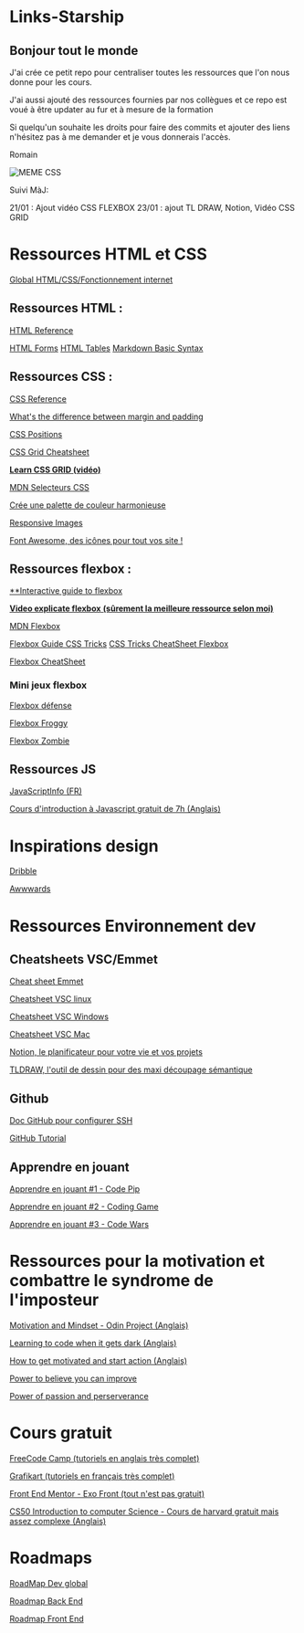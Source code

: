 
# Links-Starship

## Bonjour tout le monde

J'ai crée ce petit repo pour centraliser toutes les ressources que l'on nous donne pour les cours.  

J'ai aussi ajouté des ressources fournies par nos collègues et ce repo est voué à être updater au fur et à mesure de la formation  

Si quelqu'un souhaite les droits pour faire des commits et ajouter des liens n'hésitez pas à me demander et je vous donnerais l'accès.

Romain

![MEME CSS](https://i.redd.it/bptzx7ur4uj11.jpg)



Suivi MàJ:

21/01 : Ajout vidéo CSS FLEXBOX
23/01 : ajout TL DRAW, Notion, Vidéo CSS GRID

# **Ressources HTML et CSS**

[Global HTML/CSS/Fonctionnement internet ](https://www.internetingishard.com/)

## **Ressources HTML** :

[HTML Reference](https://htmlreference.io/)

[HTML Forms](https://htmlreference.io/forms/)
[HTML Tables](https://htmlreference.io/tables/)
[Markdown Basic Syntax](https://www.markdownguide.org/basic-syntax/)
[]()
## **Ressources CSS** :

[CSS Reference](https://cssreference.io/)

[What's the difference between margin and padding](https://blog.hubspot.com/website/css-margin-vs-padding#:~:text=In%20CSS%2C%20a%20margin%20is,the%20space%20inside%20an%20element.)

[CSS Positions](https://codepen.io/jeremiebold/pen/qBYXJGo)

[CSS Grid Cheatsheet ](https://grid.malven.co/)


[**Learn CSS GRID (vidéo)**](https://www.youtube.com/watch?v=EiNiSFIPIQE&ab_channel=SlayingTheDragon)

[MDN Selecteurs CSS](https://developer.mozilla.org/fr/docs/Web/CSS/CSS_Selectors#les_combinateurs)
[]()

[Crée une palette de couleur harmonieuse](https://coolors.co/f85a3e-ff7733-e15634-e63b2e-e1e6e1)

[Responsive Images](https://www.alsacreations.com/article/lire/1621-responsive-images-srcset.html)

[Font Awesome, des icônes pour tout vos site !](https://fontawesome.com/)
## **Ressources flexbox** :

[**Interactive guide to flexbox ](https://www.joshwcomeau.com/css/interactive-guide-to-flexbox/)

[**Video explicate flexbox** **(sûrement la meilleure ressource selon moi)**](https://www.youtube.com/watch?v=phWxA89Dy94&ab_channel=SlayingTheDragon)

[MDN Flexbox](https://developer.mozilla.org/fr/docs/Web/CSS/CSS_Flexible_Box_Layout/Basic_Concepts_of_Flexbox)

[Flexbox Guide CSS Tricks](https://css-tricks.com/snippets/css/a-guide-to-flexbox/)
[CSS Tricks CheatSheet Flexbox](https://css-tricks.com/wp-content/uploads/2022/02/css-flexbox-poster.png)

[Flexbox CheatSheet](https://flexbox.malven.co/)

### **Mini jeux flexbox**
[Flexbox défense](http://www.flexboxdefense.com/)

[Flexbox Froggy](https://flexboxfroggy.com/#fr)

[Flexbox Zombie](https://mastery.games/flexboxzombies/)

## Ressources JS

[JavaScriptInfo (FR)](https://fr.javascript.info/)

[Cours d'introduction à Javascript gratuit de 7h (Anglais)](https://scrimba.com/learn/learnjavascript)


# **Inspirations design**

[Dribble](https://dribbble.com/)

[Awwwards](https://www.awwwards.com/)



# **Ressources Environnement dev**

## **Cheatsheets VSC/Emmet**
[Cheat sheet Emmet](https://docs.emmet.io/cheat-sheet/)

[Cheatsheet VSC linux](https://code.visualstudio.com/shortcuts/keyboard-shortcuts-linux.pdf)

[Cheatsheet VSC Windows](https://code.visualstudio.com/shortcuts/keyboard-shortcuts-windows.pdf)

[Cheatsheet VSC Mac](https://code.visualstudio.com/shortcuts/keyboard-shortcuts-macos.pdf)

[Notion, le planificateur pour votre vie et vos projets](https://www.notion.so/fr-fr)

[TLDRAW, l'outil de dessin pour des maxi découpage sémantique](https://www.tldraw.com/)

## **Github**

[Doc GitHub pour configurer SSH](https://docs.github.com/fr/authentication/connecting-to-github-with-ssh)

[GitHub Tutorial ](https://www.youtube.com/watch?v=iv8rSLsi1xo&ab_channel=AnsonAlexander)


## **Apprendre en jouant** 
[Apprendre en jouant #1 - Code Pip](https://codepip.com/)

[Apprendre en jouant #2 - Coding Game](https://www.codingame.com/start)

[Apprendre en jouant #3 - Code Wars](https://www.codewars.com/)


# **Ressources pour la motivation et combattre le syndrome de l'imposteur**
[Motivation and Mindset - Odin Project (Anglais)](https://www.theodinproject.com/lessons/foundations-motivation-and-mindset)

[Learning to code when it gets dark (Anglais)](https://www.freecodecamp.org/news/learning-to-code-when-it-gets-dark-e485edfb58fd#.yjh0fehje)

[How to get motivated and start action (Anglais)](https://markmanson.net/how-to-get-motivated)

[Power to believe you can improve](https://www.ted.com/talks/carol_dweck_the_power_of_believing_that_you_can_improve)

[Power of passion and perserverance](https://www.ted.com/talks/angela_lee_duckworth_grit_the_power_of_passion_and_perseverance)

[]()
# **Cours gratuit**


[FreeCode Camp (tutoriels en anglais très complet)](https://www.freecodecamp.org/learn)

[Grafikart (tutoriels en français très complet)](https://grafikart.fr/formations)

[Front End Mentor - Exo Front (tout n'est pas gratuit)](https://www.frontendmentor.io/challenges)

[CS50 Introduction to computer Science - Cours de harvard gratuit mais assez complexe (Anglais)](https://www.edx.org/course/introduction-computer-science-harvardx-cs50x)


# **Roadmaps**
[RoadMap Dev global](https://www.mindmeister.com/fr/1701207547/d-veloppement-web?fullscreen=1#)

[Roadmap Back End](https://roadmap.sh/backend)

[Roadmap Front End](https://roadmap.sh/frontend)
[]()
[]()
[]()



